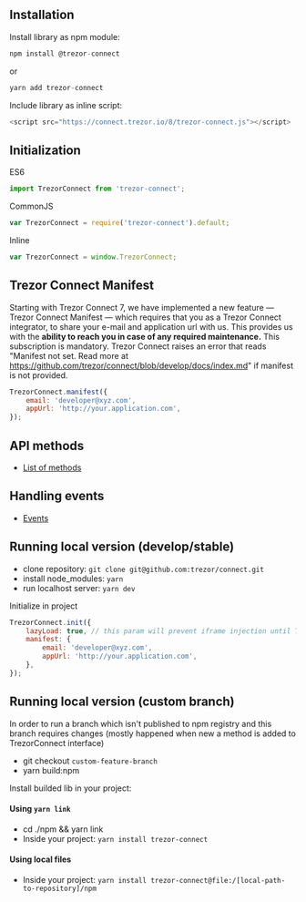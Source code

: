 ## Installation

Install library as npm module:

```javascript
npm install @trezor-connect
```

or

```javascript
yarn add trezor-connect
```

Include library as inline script:

```javascript
<script src="https://connect.trezor.io/8/trezor-connect.js"></script>
```

## Initialization

ES6

```javascript
import TrezorConnect from 'trezor-connect';
```

CommonJS

```javascript
var TrezorConnect = require('trezor-connect').default;
```

Inline

```javascript
var TrezorConnect = window.TrezorConnect;
```

## Trezor Connect Manifest

Starting with Trezor Connect 7, we have implemented a new feature — Trezor Connect Manifest — which requires that you as a Trezor Connect integrator, to share your e-mail and application url with us.
This provides us with the **ability to reach you in case of any required maintenance.**
This subscription is mandatory. Trezor Connect raises an error that reads "Manifest not set. Read more at https://github.com/trezor/connect/blob/develop/docs/index.md" if manifest is not provided.

```javascript
TrezorConnect.manifest({
    email: 'developer@xyz.com',
    appUrl: 'http://your.application.com',
});
```

## API methods

-   [List of methods](methods.md)

## Handling events

-   [Events](events.md)

## Running local version (develop/stable)

-   clone repository: `git clone git@github.com:trezor/connect.git`
-   install node_modules: `yarn`
-   run localhost server: `yarn dev`

Initialize in project

```javascript
TrezorConnect.init({
    lazyLoad: true, // this param will prevent iframe injection until TrezorConnect.method will be called
    manifest: {
        email: 'developer@xyz.com',
        appUrl: 'http://your.application.com',
    },
});
```

## Running local version (custom branch)

In order to run a branch which isn't published to npm registry and this branch requires changes (mostly happened when new a method is added to TrezorConnect interface)

-   git checkout `custom-feature-branch`
-   yarn build:npm

Install builded lib in your project:

#### Using `yarn link`

-   cd ./npm && yarn link
-   Inside your project: `yarn install trezor-connect`

#### Using local files

-   Inside your project: `yarn install trezor-connect@file:/[local-path-to-repository]/npm`

